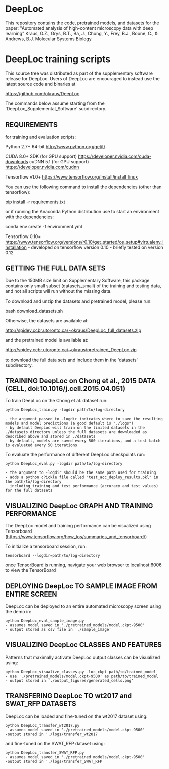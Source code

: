 # DeepLoc
This repository contains the code, pretrained models, and datasets for the paper:
"Automated analysis of high-content microscopy data with deep learning"
Kraus, O.Z., Grys, B.T., Ba, J., Chong, Y., Frey, B.J., Boone, C., & Andrews, B.J.
Molecular Systems Biology

DeepLoc training scripts
=========================

This source tree was distributed as part of the supplementary software 
release for DeepLoc. Users of DeepLoc are encouraged to instead use the 
latest source code and binaries at

   https://github.com/okraus/DeepLoc

The commands below assume starting from the 'DeepLoc_Supplemental_Software' subdirectory.



REQUIREMENTS
------------

for training and evaluation scripts:

Python 2.7+ 64-bit
   http://www.python.org/getit/

CUDA 8.0+ SDK (for GPU support)
   https://developer.nvidia.com/cuda-downloads
cuDNN 5.1 (for GPU support)
   https://developer.nvidia.com/cudnn

Tensorflow v1.0+
    https://www.tensorflow.org/install/install_linux

You can use the following command to install the dependencies (other than tensorflow):

  pip install -r requirements.txt

or if running the Anaconda Python distribution use to start an environment with the dependencies:

  conda env create -f environment.yml


Tensorflow 0.10+
    https://www.tensorflow.org/versions/r0.10/get_started/os_setup#virtualenv_installation
    - developed on tensorflow version 0.10
    - briefly tested on version 0.12


GETTING THE FULL DATA SETS
--------------------------
Due to the 150MB size limit on Supplementary Software, this package contains only
small subset (datasets_small) of the training and testing data, and not all scripts will run
without the missing data.

To download and unzip the datasets and pretrained model, please run:

  bash download_datasets.sh

Otherwise, the datasets are available at:

  http://spidey.ccbr.utoronto.ca/~okraus/DeepLoc_full_datasets.zip

and the pretrained model is available at:

  http://spidey.ccbr.utoronto.ca/~okraus/pretrained_DeepLoc.zip

to download the full data sets and include them in the 'datasets' subdirectory.


TRAINING DeepLoc on Chong et al., 2015 DATA (CELL, doi:10.1016/j.cell.2015.04.051)
----------------------------------------------------------------------------------

To train DeepLoc on the Chong et al. dataset run:

    python DeepLoc_train.py -logdir path/to/log-directory
    
    - the argument passed to -logdir indicates where to save the resulting models and model predictions (a good default is "./logs")
    - by default DeepLoc will train on the limited datasets in the ./datasets directory unless the full datasets are downloaded as described above and stored in ./datasets
    - by default, models are saved every 500 iterations, and a test batch is evaluated every 50 iterations

To evaluate the performance of different DeepLoc checkpoints run:

    python DeepLoc_eval.py -logdir path/to/log-directory

    - the argument to -logdir should be the same path used for training
    - adds a python cPickle file called "test_acc_deploy_results.pkl" in the path/to/log-directory
      including training and test performance (accuracy and test values) for the full datasets

VISUALIZING DeepLoc GRAPH AND TRAINING PERFORMANCE
--------------------------------------------------

The DeepLoc model and training performance can be visualized using Tensorboard
(https://www.tensorflow.org/how_tos/summaries_and_tensorboard/)

To initialize a tensorboard session, run:

    tensorboard --logdir=path/to/log-directory

once TensorBoard is running, navigate your web browser to localhost:6006 to view the TensorBoard


DEPLOYING DeepLoc TO SAMPLE IMAGE FROM ENTIRE SCREEN
----------------------------------------------------

DeepLoc can be deployed to an entire automated microscopy screen using the demo in:

    python DeepLoc_eval_sample_image.py
    - assumes model saved in './pretrained_models/model.ckpt-9500'
    - output stored as csv file in './sample_image'

VISUALIZING DeepLoc CLASSES AND FEATURES
----------------------------------------

Patterns that maximally activate DeepLoc output classes can be visualized using:

    python DeepLoc_visualize_classes.py -loc_ckpt path/to/trained_model
    - use './pretrained_models/model.ckpt-9500' as path/to/trained_model
    - output stored in './output_figures/generated_cells.png'


TRANSFERING DeepLoc TO wt2017 and SWAT_RFP DATASETS
---------------------------------------------------

DeepLoc can be loaded and fine-tuned on the wt2017 dataset using:

    python DeepLoc_transfer_wt2017.py
    - assumes model saved in './pretrained_models/model.ckpt-9500'
    -output stored in './logs/transfer_wt2017

and fine-tuned on the SWAT_RFP dataset using:

    python DeepLoc_transfer_SWAT_RFP.py
    - assumes model saved in './pretrained_models/model.ckpt-9500'
    -output stored in './logs/transfer_SWAT_RFP
    